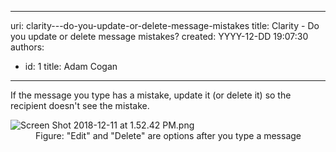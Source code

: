 

---
uri: clarity---do-you-update-or-delete-message-mistakes
title: Clarity - Do you update or delete message mistakes?
created: YYYY-12-DD 19:07:30
authors:
  - id: 1
    title: Adam Cogan
---




<span class='intro'> If the message you type has a mistake, update it (or delete it) so the recipient&#160;doesn't see the&#160;mistake.​<br> </span>

<dl class="image"><dt>​​​<img src="/PublishingImages/Screen%20Shot%202018-12-11%20at%201.52.42%20PM.png" alt="Screen Shot 2018-12-11 at 1.52.42 PM.png" />​​</dt><dd>Figure&#58; &quot;Edit&quot; and &quot;Delete&quot; are options after you type a message​​<br></dd></dl>


